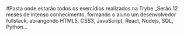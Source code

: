 #Pasta onde estarão todos os exercídios realizados na Trybe
_Serão 12 meses de intenso conhecimento, formando o aluno um desenvolvedor fullstack, abrangendo HTML5, CSS3, JavaScript, React, Nodejs, SQL, Python...
